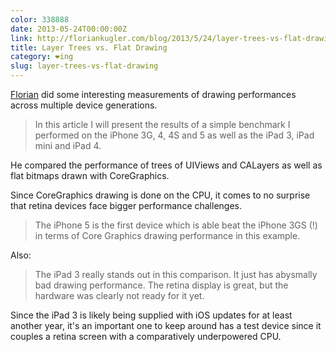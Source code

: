 ```yaml
---
color: 338888
date: 2013-05-24T00:00:00Z
link: http://floriankugler.com/blog/2013/5/24/layer-trees-vs-flat-drawing-graphics-performance-across-ios-device-generations
title: Layer Trees vs. Flat Drawing
category: ❤ing
slug: layer-trees-vs-flat-drawing
---
```


[Florian][florian] did some interesting measurements of drawing performances
across multiple device generations.

> In this article I will present the results of a simple benchmark I performed
> on the iPhone 3G, 4, 4S and 5 as well as the iPad 3, iPad mini and iPad 4.

He compared the performance of trees of UIViews and CALayers as well as flat
bitmaps drawn with CoreGraphics.

Since CoreGraphics drawing is done on the CPU, it comes to no surprise that
retina devices face bigger performance challenges.

> The iPhone 5 is the first device which is able beat the iPhone 3GS (!) in
> terms of Core Graphics drawing performance in this example.

Also:

> The iPad 3 really stands out in this comparison. It just has abysmally bad
> drawing performance. The retina display is great, but the hardware was clearly
> not ready for it yet.

Since the iPad 3 is likely being supplied with iOS updates for at least another
year, it's an important one to keep around has a test device since it couples
a retina screen with a comparatively underpowered CPU.

[florian]: http://floriankugler.com
